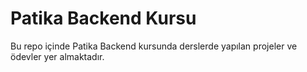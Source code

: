 # Patika Backend Kursu
Bu repo içinde Patika Backend kursunda derslerde yapılan projeler ve ödevler yer almaktadır.
